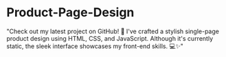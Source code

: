 # Product-Page-Design
"Check out my latest project on GitHub! 🚀 I've crafted a stylish single-page product design using HTML, CSS, and JavaScript. Although it's currently static, the sleek interface showcases my front-end skills. 💻✨"
